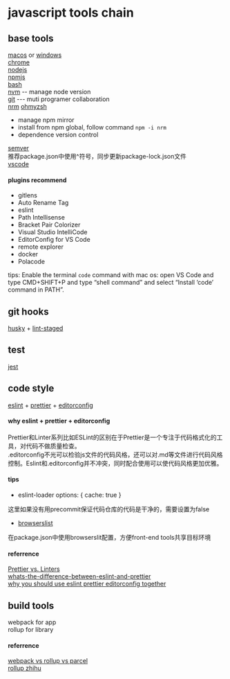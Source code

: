 # javascript tools chain

## base tools
[macos](http://apple.com/macos) or [windows](https://www.microsoft.com/zh-cn/windows)   
[chrome](https://www.google.cn/chrome/index.html)  
[nodejs](https://nodejs.org/)  
[npmjs](https://www.npmjs.com/)  
[bash](https://www.gnu.org/software/bash/)  
[nvm](https://github.com/nvm-sh/nvm#installing-and-updating) -- manage node version  
[git](https://git-scm.com/) --- muti programer collaboration   
[nrm](https://github.com/Pana/nrm)
[ohmyzsh](https://ohmyz.sh/)
- manage npm mirror
- install from npm global, follow command `npm -i nrm` 
- dependence version control

[semver](http://caibaojian.com/npm/misc/semver.html)   
推荐package.json中使用^符号，同步更新package-lock.json文件    
[vscode](https://code.visualstudio.com/)

#### plugins recommend

- gitlens
- Auto Rename Tag
- eslint
- Path Intellisense
- Bracket Pair Colorizer
- Visual Studio IntelliCode  
- EditorConfig for VS Code  
- remote explorer
- docker
- Polacode

tips: Enable the terminal `code` command with mac os: open VS Code and type CMD+SHIFT+P and type “shell command” and select “Install ‘code’ command in PATH”.

## git hooks
[husky](https://github.com/typicode/husky#readme) + [lint-staged](https://github.com/okonet/lint-staged#readme)

## test
[jest](https://jestjs.io/)   

## code style
[eslint](https://eslint.org/) + [prettier](https://prettier.io/) + [editorconfig](https://editorconfig.org/)

#### why eslint + prettier + **editorconfig**
Prettier和Linter系列比如ESLint的区别在于Prettier是一个专注于代码格式化的工具，对代码不做质量检查。  
 .editorconfig不光可以检验js文件的代码风格，还可以对.md等文件进行代码风格控制。Eslint和.editorconfig并不冲突，同时配合使用可以使代码风格更加优雅。
  
#### tips

- eslint-loader options: { cache: true  }

这里如果没有用precommit保证代码仓库的代码是干净的，需要设置为false

- [browserslist](https://github.com/browserslist/browserslist)

在package.json中使用browserslit配置，方便front-end tools共享目标环境

#### referrence
[Prettier vs. Linters](https://prettier.io/docs/en/comparison.html)   
[whats-the-difference-between-eslint-and-prettier](https://restishistory.net/blog/whats-the-difference-between-eslint-and-prettier.html)   
[why you should use eslint prettier editorconfig together](https://blog.theodo.com/2019/08/why-you-should-use-eslint-prettier-and-editorconfig-together/)

## build tools 
webpack for app<br />rollup for library

#### referrence
[webpack vs rollup vs parcel](https://medium.com/js-imaginea/comparing-bundlers-webpack-rollup-parcel-f8f5dc609cfd)   
[rollup zhihu](https://www.zhihu.com/search?q=rollup&utm_content=search_history&type=content)




